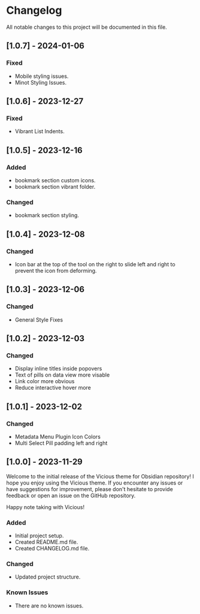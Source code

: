 # Changelog

All notable changes to this project will be documented in this file.

## [1.0.7] - 2024-01-06

### Fixed

-   Mobile styling issues.
-   Minot Styling Issues.

## [1.0.6] - 2023-12-27

### Fixed

-   Vibrant List Indents.

## [1.0.5] - 2023-12-16

### Added

-   bookmark section custom icons.
-   bookmark section vibrant folder.

### Changed

-   bookmark section styling.

## [1.0.4] - 2023-12-08

### Changed

-   Icon bar at the top of the tool on the right to slide left and right to prevent the icon from deforming.

## [1.0.3] - 2023-12-06

### Changed

-   General Style Fixes

## [1.0.2] - 2023-12-03

### Changed

-   Display inline titles inside popovers
-   Text of pills on data view more visable
-   Link color more obvious
-   Reduce interactive hover more

## [1.0.1] - 2023-12-02

### Changed

-   Metadata Menu Plugin Icon Colors
-   Multi Select Pill padding left and right

## [1.0.0] - 2023-11-29

Welcome to the initial release of the Vicious theme for Obsidian repository! I hope you enjoy using the Vicious theme. If you encounter any issues or have suggestions for improvement, please don't hesitate to provide feedback or open an issue on the GitHub repository.

Happy note taking with Vicious!

### Added

-   Initial project setup.
-   Created README.md file.
-   Created CHANGELOG.md file.

### Changed

-   Updated project structure.

### Known Issues

-   There are no known issues.

<!------------------------------------------------------------------

### Fixed
### Improved
### Removed

\*\* ----------------------------------------------------------------->
